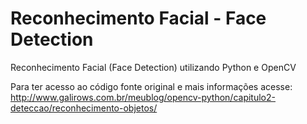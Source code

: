 # Reconhecimento Facial - Face Detection
Reconhecimento Facial (Face Detection) utilizando Python e OpenCV

Para ter acesso ao código fonte original e mais informações acesse: http://www.galirows.com.br/meublog/opencv-python/capitulo2-deteccao/reconhecimento-objetos/
